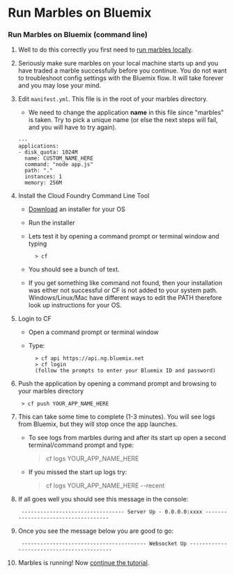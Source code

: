 # Run Marbles on Bluemix

### Run Marbles on Bluemix (command line)

1. Well to do this correctly you first need to [run marbles locally](./host_marbles_locally.md).
1. Seriously make sure marbles on your local machine starts up and you have traded a marble successfully before you continue. You do not want to troubleshoot config settings with the Bluemix flow. It will take forever and you may lose your mind. 
1. Edit `manifest.yml`.  This file is in the root of your marbles directory.
	- We need to change the application **name** in this file since "marbles" is taken. Try to pick a unique name (or else the next steps will fail, and you will have to try again).

	```
	---
	applications:
	- disk_quota: 1024M
	  name: CUSTOM_NAME_HERE
	  command: "node app.js"
	  path: "."
	  instances: 1
	  memory: 256M
	```

1. Install the Cloud Foundry Command Line Tool
	- [Download](https://github.com/cloudfoundry/cli/releases) an installer for your OS
	- Run the installer
	- Lets test it by opening a command prompt or terminal window and typing
		
			> cf
	
	- You should see a bunch of text.
	- If you get something like command not found, then your installation was either not successful or CF is not added to your system path.
			Windows/Linux/Mac have different ways to edit the PATH therefore look up instructions for your OS.
	
1. Login to CF
	- Open a command prompt or terminal window
	- Type:
		
			> cf api https://api.ng.bluemix.net 
			> cf login
			(follow the prompts to enter your Bluemix ID and password)

1. Push the application by opening a command prompt and browsing to your marbles directory
	
		> cf push YOUR_APP_NAME_HERE 

1. This can take some time to complete (1-3 minutes). You will see logs from Bluemix, but they will stop once the app launches. 
	- To see logs from marbles during and after its start up open a second terminal/command prompt and type:

		> cf logs YOUR_APP_NAME_HERE

	- If you missed the start up logs try:

		> cf logs YOUR_APP_NAME_HERE --recent

1. If all goes well you should see this message in the console:
	
		--------------------------------- Server Up - 0.0.0.0:xxxx ------------------------------------
		
1. Once you see the message below you are good to go: 
		
		---------------------------------------- Websocket Up ------------------------------------------

1. Marbles is running! Now [continue the tutorial](../README.md#use).

